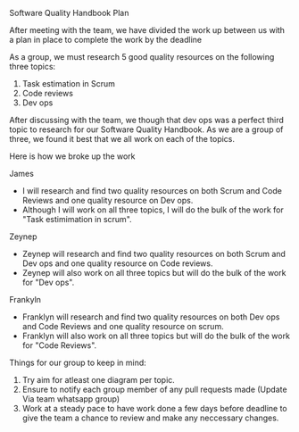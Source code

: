 
Software Quality Handbook Plan

After meeting with the team, we have divided the work up between us with a plan in place to complete the work by the deadline

As a group, we must research 5 good quality resources on the following three topics:

1. Task estimation in Scrum
2. Code reviews
3. Dev ops

After discussing with the team, we though that dev ops was a perfect third topic to research for our Software Quality Handbook. As we are a group of three, we found it best that we all work on each of the topics.

Here is how we broke up the work 

James
- I will research and find two quality resources on both Scrum and Code Reviews and one quality resource on Dev ops.
- Although I will work on all three topics, I will do the bulk of the work for "Task estimimation in scrum".

Zeynep
- Zeynep will research and find two quality resources on both Scrum and Dev ops and one quality resource on Code reviews.
- Zeynep will also work on all three topics but will do the bulk of the work for "Dev ops".

Frankyln
- Franklyn will research and find two quality resources on both Dev ops and Code Reviews and one quality resource on scrum.
- Franklyn will also work on all three topics but will do the bulk of the work for "Code Reviews".

Things for our group to keep in mind:
1. Try aim for atleast one diagram per topic.
2. Ensure to notify each group member of any pull requests made (Update Via team whatsapp group)
3. Work at a steady pace to have work done a few days before deadline to give the team a chance to review and make any neccessary changes.

